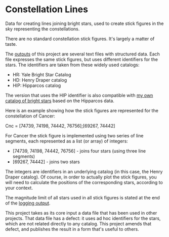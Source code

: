 # Constellation Lines

Data for creating lines joining bright stars, used to create stick figures in the sky representing the constellations.

There are no standard constellation stick figures. It's largely a matter of taste.

The <a href='https://github.com/johanley/constellation-lines/tree/master/output'>outputs</a> of this project are several text files with structured data.
Each file expresses the same stick figures, but uses different identifiers for the stars.
The identifiers are taken from these widely used catalogs:
 * HR: Yale Bright Star Catalog
 * HD: Henry Draper catalog 
 * HIP: Hipparcos catalog

The version that uses the HIP identifier is also compatible with <a href='https://github.com/johanley/star-catalog'>my own catalog of bright stars</a> based on the Hipparcos data.

Here is an example showing how the stick figures are represented for the constellation of Cancer:

Cnc = [74739, 74198, 74442, 76756];[69267, 74442]

For Cancer the stick figure is implemented using two series of line segments, each represented as a list (or array) of integers:

* [74739, 74198, 74442, 76756] - joins four stars (using three line segments)
* [69267, 74442] - joins two stars

The integers are identifiers in an underlying catalog (in this case, the Henry Draper catalog).
Of course, in order to actually plot the stick figures, you will need to calculate the positions of the corresponding stars, according to your context. 

The magnitude limit of all stars used in all stick figures is stated at the end of the 
<a href='https://github.com/johanley/constellation-lines/blob/master/output/logging-output.utf8'>logging output</a>. 

This project takes as its core input a data file that has been used in other projects.
That data file has a defect: it uses ad hoc identifiers for the stars, which are not related directly to any catalog.
This project amends that defect, and publishes the result in a form that's useful to others.